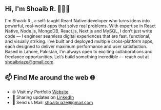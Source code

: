## Hi, I'm Shoaib R. 👨🏻‍💻

I'm Shoaib R., a self-taught React Native developer who turns ideas into powerful, real-world apps that solve real problems. With expertise in React Native, Node.js, MongoDB, React.js, Next.js and MySQL, I don’t just write code — I engineer seamless digital experiences that are fast, functional, and visually striking. I’ve built and deployed multiple cross-platform apps, each designed to deliver maximum performance and user satisfaction. Based in Lahore, Pakistan, I'm always open to exciting collaborations and freelance opportunities. Let’s build something incredible — reach out at shoaibriaze@gmail.com.

## 📫 Find Me around the web 🌐

- 🌐 Visit my Portfolio [Website](https://shabii-muhammadshoaibriazs-projects.vercel.app/)
- 💼 Sharing updates on [LinkedIn](https://www.linkedin.com/in/shoaib-r-b71247209/)
- 📧 Send us Mail: [shoaibriaze@gmail.com](mailto:shoaibriaze@gmail.com)
